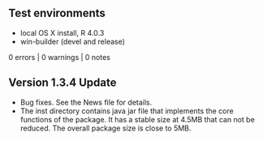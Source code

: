 ## Test environments
* local OS X install, R 4.0.3
* win-builder (devel and release)

0 errors | 0 warnings | 0 notes

## Version 1.3.4 Update
* Bug fixes. See the News file for details.
* The inst directory contains java jar file that implements the core functions of the package. It has a stable size at 4.5MB that can not be reduced. The overall package size is close to 5MB.

 
